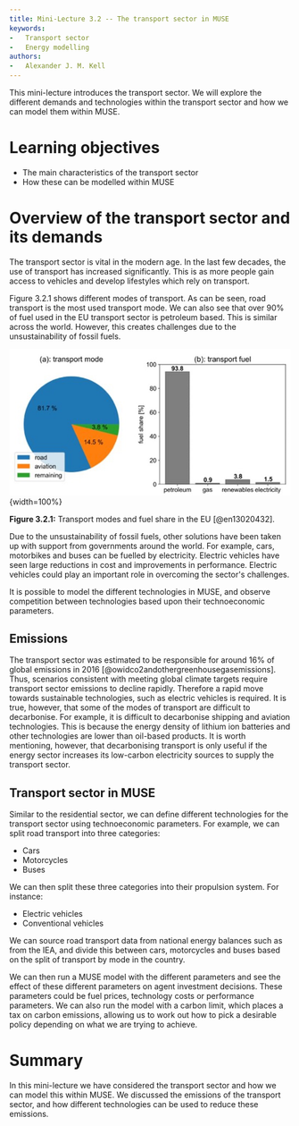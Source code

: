 ```yaml
---
title: Mini-Lecture 3.2 -- The transport sector in MUSE
keywords:
-   Transport sector
-   Energy modelling
authors:
-   Alexander J. M. Kell
---
```


This mini-lecture introduces the transport sector. We will explore the different demands and technologies within the transport sector and how we can model them within MUSE.

# Learning objectives

- The main characteristics of the transport sector
- How these can be modelled within MUSE

# Overview of the transport sector and its demands

The transport sector is vital in the modern age. In the last few decades, the use of transport has increased significantly. This is as more people gain access to vehicles and develop lifestyles which rely on transport.

Figure 3.2.1 shows different modes of transport. As can be seen, road transport is the most used transport mode. We can also see that over 90% of fuel used in the EU transport sector is petroleum based. This is similar across the world. However, this creates challenges due to the unsustainability of fossil fuels.

![](assets/Figure_3.2.1.jpg){width=100%}

**Figure 3.2.1:** Transport modes and fuel share in the EU [@en13020432].

Due to the unsustainability of fossil fuels, other solutions have been taken up with support from governments around the world. For example, cars, motorbikes and buses can be fuelled by electricity. Electric vehicles have seen large reductions in cost and improvements in performance. Electric vehicles could play an important role in overcoming the sector's challenges.

It is possible to model the different technologies in MUSE, and observe competition between technologies based upon their technoeconomic parameters.

## Emissions

The transport sector was estimated to be responsible for around 16% of global emissions in 2016 [@owidco2andothergreenhousegasemissions]. Thus, scenarios consistent with meeting global climate targets require transport sector emissions to decline rapidly. Therefore a rapid move towards sustainable technologies, such as electric vehicles is required. It is true, however, that some of the modes of transport are difficult to decarbonise. For example, it is difficult to decarbonise shipping and aviation technologies. This is because the energy density of lithium ion batteries and other technologies are lower than oil-based products. It is worth mentioning, however, that decarbonising transport is only useful if the energy sector increases its low-carbon electricity sources to supply the transport sector.

## Transport sector in MUSE

Similar to the residential sector, we can define different technologies for the transport sector using technoeconomic parameters. For example, we can split road transport into three categories:

- Cars
- Motorcycles
- Buses

We can then split these three categories into their propulsion system. For instance:

- Electric vehicles
- Conventional vehicles

We can source road transport data from national energy balances such as from the IEA, and divide this between cars, motorcycles and buses based on the split of transport by mode in the country.

We can then run a MUSE model with the different parameters and see the effect of these different parameters on agent investment decisions. These parameters could be fuel prices, technology costs or performance parameters. We can also run the model with a carbon limit, which places a tax on carbon emissions, allowing us to work out how to pick a desirable policy depending on what we are trying to achieve.

# Summary

In this mini-lecture we have considered the transport sector and how we can model this within MUSE. We discussed the emissions of the transport sector, and how different technologies can be used to reduce these emissions.
